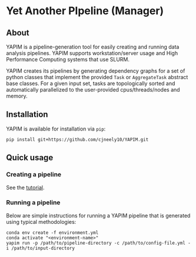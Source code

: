 # Yet Another PIpeline (Manager)

## About

YAPIM is a pipeline-generation tool for easily creating and running data analysis pipelines.
YAPIM supports workstation/server usage and High Performance Computing systems that use SLURM.

YAPIM creates its pipelines by generating dependency graphs for a set of python classes that implement the provided
`Task` or `AggregateTask` abstract base classes. For a given input set, tasks are topologically sorted and automatically 
parallelized to the user-provided cpus/threads/nodes and memory.


## Installation
YAPIM is available for installation via `pip`:

```shell
pip install git+https://github.com/cjneely10/YAPIM.git 
```


## Quick usage

### Creating a pipeline

See the [tutorial](https://github.com/cjneely10/YAPIM/tree/main/demo).

### Running a pipeline

Below are simple instructions for running a YAPIM pipeline that is generated using typical methodologies:

```shell
conda env create -f environment.yml
conda activate "<environment-name>"
yapim run -p /path/to/pipeline-directory -c /path/to/config-file.yml -i /path/to/input-directory
```
